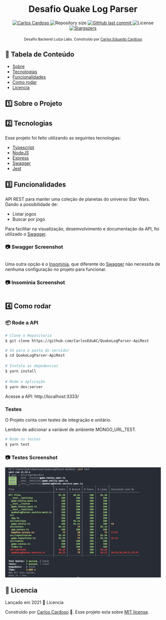 <div class="bg-gray-dark">
  <h1 align="center">
    Desafio Quake Log Parser
  </h1>
</div>

<p align="center">
  <a href="https://www.linkedin.com/in/carloseac/">
    <img alt="Carlos Cardoso" src="https://img.shields.io/badge/-CarlosEAC-009db9?style=flat&logo=Linkedin&logoColor=white" />
  </a>

  <img alt="Repository size" src="https://img.shields.io/github/repo-size/CarlosEduAC/QuakeLogParser-ApiRest?color=009bd9">

  <a href="https://github.com/CarlosEduAC/QuakeLogParser-ApiRest/commits/main">
    <img alt="GitHub last commit" src="https://img.shields.io/github/last-commit/CarlosEduAC/QuakeLogParser-ApiRest?color=009bd9">
  </a>

  <img alt="License" src="https://img.shields.io/badge/license-MIT-009db9">

  <a href="https://github.com/CarlosEduAC/QuakeLogParser-ApiRest/stargazers">
    <img alt="Stargazers" src="https://img.shields.io/github/stars/CarlosEduAC/QuakeLogParser-ApiRest?color=009db9&logo=github">
  </a>
</p>

<div align="center">
  <sub>Desafio Backend Luiza Labs. Construído por
    <a href="https://github.com/CarlosEduAC">Carlos Eduardo Cardoso</a>
  </sub>
</div>

## :pushpin: Tabela de Conteúdo

<!-- * [Site de Demostração](#eyes-site-de-demostração)  -->
* [Sobre](#one-sobre-o-projeto)
* [Tecnologias](#two-tecnologias)
* [Funcionalidades](#three-funcionalidades)
* [Como rodar](#construction_worker-como-rodar)
* [Licencia](#closed_book-licencia)

## :one: Sobre o Projeto


## :two: Tecnologias
Esse projeto foi feito utilizando as seguintes tecnologias:

* [Typescript](https://www.typescriptlang.org/)
* [NodeJS](https://nodejs.org/en/)
* [Express](https://expressjs.com/)
* [Swagger](https://swagger.io/)
* [Jest](https://jestjs.io/)

## :three: Funcionalidades

API REST para manter uma coleção de planetas do universo Star Wars. Dando a possibilidade de:

* Listar jogos
* Buscar por jogo

Para facilitar na visualização, desemvolvimento e documentação da API, foi utilizado
o [Swagger](https://swagger.io/).

### :camera: Swagger Screenshot
<div style="display: flex; flex-direction: 'row'; align-items: 'center';">
  <!-- <img src="./.github/Swagger.png" width="800px">
  <img src="./.github/Swagger-Get.png" width="800px">
  <img src="./.github/Swagger-FindById.png" width="800px"> -->
</div>

Uma outra opção é o [Insominia](https://insomnia.rest/), que diferente do [Swagger](https://swagger.io/) não necessita de nenhuma configuração no projeto para funcionar.

### :camera: Insominia Screenshot
<div style="display: flex; flex-direction: 'row'; align-items: 'center';">
  <!-- <img src="./.github/Get.png" width="800px">
  <img src="./.github/FindById.png" width="800px"> -->
</div>

## :four: Como rodar

### 📦 Rode a API

```bash
# Clone o Repositoria
$ git clone https://github.com/CarlosEduAC/QuakeLogParser-ApiRest
```

```bash
# Vá para a pasta do servidor
$ cd QuakeLogParser-ApiRest

# Instale as depedencias
$ yarn install

# Rode a aplicação
$ yarn dev:server
```
Acesse a API: http://localhost:3333/

### Testes

O Projeto conta com testes de integração e unitário.

Lembre de adicionar a variável de ambiente MONGO_URL_TEST.

```bash
# Rode os testes
$ yarn test
```

### :camera: Testes Screenshot
<div style="display: flex; flex-direction: 'row'; align-items: 'center';">
  <img src="./.github/Testes.png" width="800px">
</div>

## :closed_book: Licencia

Lançado em 2021 :closed_book: Licencia

Construído por [Carlos Cardoso](https://github.com/CarlosEduAC) 🚀.
Esse projeto esta sobre [MIT license](./LICENSE).
